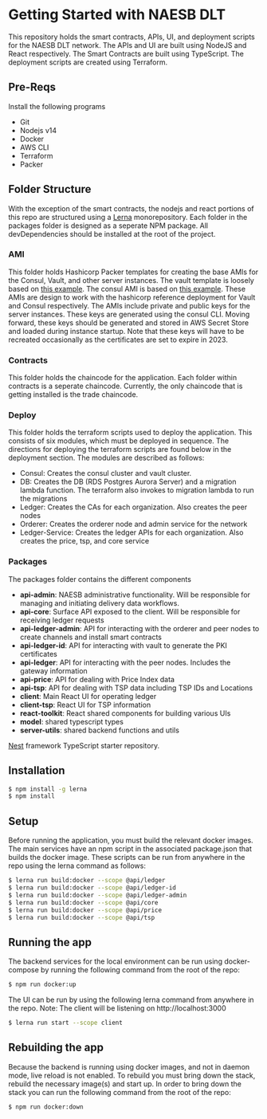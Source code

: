 # Getting Started with NAESB DLT

This repository holds the smart contracts, APIs, UI, and deployment scripts for the NAESB DLT network. The APIs and UI are built using NodeJS and React respectively. The Smart Contracts are built using TypeScript. The deployment scripts are created using Terraform.

## Pre-Reqs

Install the following programs

- Git
- Nodejs v14
- Docker
- AWS CLI
- Terraform
- Packer

## Folder Structure

With the exception of the smart contracts, the nodejs and react portions of this repo are structured using a [Lerna](https://github.com/lerna/lerna) monorepository. Each folder in the packages folder is designed as a seperate NPM package. All devDependencies should be installed at the root of the project.

### **AMI**

This folder holds Hashicorp Packer templates for creating the base AMIs for the Consul, Vault, and other server instances. The vault template is loosely based on [this example](https://github.com/hashicorp/terraform-aws-vault/tree/master/examples/vault-consul-ami). The consul AMI is based on [this example](https://github.com/hashicorp/terraform-aws-consul/tree/master/examples/consul-ami). These AMIs are design to work with the hashicorp reference deployment for Vault and Consul respectively. The AMIs include private and public keys for the server instances. These keys are generated using the consul CLI. Moving forward, these keys should be generated and stored in AWS Secret Store and loaded during instance startup. Note that these keys will have to be recreated occasionally as the certificates are set to expire in 2023.

### **Contracts**

This folder holds the chaincode for the application. Each folder within contracts is a seperate chaincode. Currently, the only chaincode that is getting installed is the trade chaincode.

### **Deploy**

This folder holds the terraform scripts used to deploy the application. This consists of six modules, which must be deployed in sequence. The directions for deploying the terraform scripts are found below in the deployment section. The modules are described as follows:

- Consul: Creates the consul cluster and vault cluster.
- DB: Creates the DB (RDS Postgres Aurora Server) and a migration lambda function. The terraform also invokes to migration lambda to run the migrations
- Ledger: Creates the CAs for each organization. Also creates the peer nodes
- Orderer: Creates the orderer node and admin service for the network
- Ledger-Service: Creates the ledger APIs for each organization. Also creates the price, tsp, and core service

### **Packages**

The packages folder contains the different components

- **api-admin**: NAESB administrative functionality. Will be responsible for managing and initiating delivery data workflows.
- **api-core**: Surface API exposed to the client. Will be responsible for receiving ledger requests
- **api-ledger-admin**: API for interacting with the orderer and peer nodes to create channels and install smart contracts
- **api-ledger-id**: API for interacting with vault to generate the PKI certificates
- **api-ledger**: API for interacting with the peer nodes. Includes the gateway information
- **api-price**: API for dealing with Price Index data
- **api-tsp**: API for dealing with TSP data including TSP IDs and Locations
- **client**: Main React UI for operating ledger
- **client-tsp**: React UI for TSP information
- **react-toolkit**: React shared components for building various UIs
- **model**: shared typescript types
- **server-utils**: shared backend functions and utils

[Nest](https://github.com/nestjs/nest) framework TypeScript starter repository.

## Installation

```bash
$ npm install -g lerna
$ npm install
```

## Setup

Before running the application, you must build the relevant docker images. The main services have an npm script in the associated package.json that builds the docker image. These scripts can be run from anywhere in the repo using the lerna command as follows:

```bash
$ lerna run build:docker --scope @api/ledger
$ lerna run build:docker --scope @api/ledger-id
$ lerna run build:docker --scope @api/ledger-admin
$ lerna run build:docker --scope @api/core
$ lerna run build:docker --scope @api/price
$ lerna run build:docker --scope @api/tsp
```

## Running the app

The backend services for the local environment can be run using docker-compose by running the following command from the root of the repo:

```bash
$ npm run docker:up
```

The UI can be run by using the following lerna command from anywhere in the repo. Note: The client will be listening on http://localhost:3000

```bash
$ lerna run start --scope client
```

## Rebuilding the app

Because the backend is running using docker images, and not in daemon mode, live reload is not enabled. To rebuild you must bring down the stack, rebuild the necessary image(s) and start up. In order to bring down the stack you can run the following command from the root of the repo:

```bash
$ npm run docker:down
```
